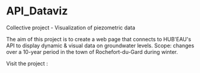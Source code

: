  # API_Dataviz
Collective project - Visualization of piezometric data

The aim of this project is to create a web page that connects to HUB'EAU's API to display dynamic & visual data on groundwater levels. 
Scope: changes over a 10-year period in the town of Rochefort-du-Gard during winter.

Visit the project : 
